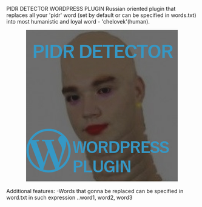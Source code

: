 
PIDR DETECTOR WORDPRESS PLUGIN
Russian oriented plugin that replaces all your 'pidr' word (set by default or can be specified in words.txt) into most humanistic and loyal word - 'chelovek'(human).
<p align="center">
<img  src="https://github.com/Slawekslaweslawslasls/pidr-detector-wordpress-plugin/blob/master/pidr-detector/pidr-detector_400x400.jpg" alt="plugin logo">
</p>

Additional features:
-Words that gonna be replaced can be specified in word.txt in such expression ..word1, word2, word3
